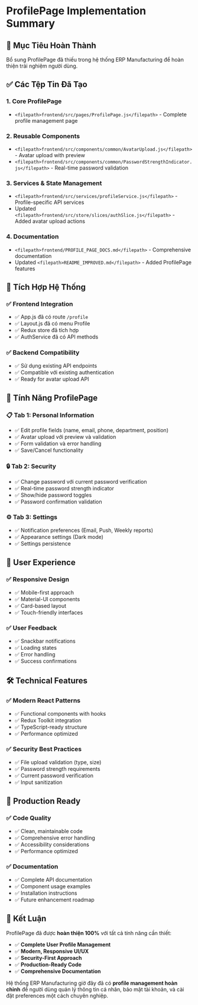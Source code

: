 # ProfilePage Implementation Summary

## 🎯 **Mục Tiêu Hoàn Thành**
Bổ sung ProfilePage đã thiếu trong hệ thống ERP Manufacturing để hoàn thiện trải nghiệm người dùng.

## ✅ **Các Tệp Tin Đã Tạo**

### 1. **Core ProfilePage**
- `<filepath>frontend/src/pages/ProfilePage.js</filepath>` - Complete profile management page

### 2. **Reusable Components**
- `<filepath>frontend/src/components/common/AvatarUpload.js</filepath>` - Avatar upload with preview
- `<filepath>frontend/src/components/common/PasswordStrengthIndicator.js</filepath>` - Real-time password validation

### 3. **Services & State Management**
- `<filepath>frontend/src/services/profileService.js</filepath>` - Profile-specific API services
- Updated `<filepath>frontend/src/store/slices/authSlice.js</filepath>` - Added avatar upload actions

### 4. **Documentation**
- `<filepath>frontend/PROFILE_PAGE_DOCS.md</filepath>` - Comprehensive documentation
- Updated `<filepath>README_IMPROVED.md</filepath>` - Added ProfilePage features

## 🔗 **Tích Hợp Hệ Thống**

### ✅ **Frontend Integration**
- ✅ App.js đã có route `/profile`
- ✅ Layout.js đã có menu Profile
- ✅ Redux store đã tích hợp
- ✅ AuthService đã có API methods

### ✅ **Backend Compatibility**
- ✅ Sử dụng existing API endpoints
- ✅ Compatible với existing authentication
- ✅ Ready for avatar upload API

## 🎨 **Tính Năng ProfilePage**

### 📋 **Tab 1: Personal Information**
- ✅ Edit profile fields (name, email, phone, department, position)
- ✅ Avatar upload với preview và validation
- ✅ Form validation và error handling
- ✅ Save/Cancel functionality

### 🔒 **Tab 2: Security**
- ✅ Change password với current password verification
- ✅ Real-time password strength indicator
- ✅ Show/hide password toggles
- ✅ Password confirmation validation

### ⚙️ **Tab 3: Settings**
- ✅ Notification preferences (Email, Push, Weekly reports)
- ✅ Appearance settings (Dark mode)
- ✅ Settings persistence

## 📱 **User Experience**

### ✅ **Responsive Design**
- ✅ Mobile-first approach
- ✅ Material-UI components
- ✅ Card-based layout
- ✅ Touch-friendly interfaces

### ✅ **User Feedback**
- ✅ Snackbar notifications
- ✅ Loading states
- ✅ Error handling
- ✅ Success confirmations

## 🛠 **Technical Features**

### ✅ **Modern React Patterns**
- ✅ Functional components with hooks
- ✅ Redux Toolkit integration
- ✅ TypeScript-ready structure
- ✅ Performance optimized

### ✅ **Security Best Practices**
- ✅ File upload validation (type, size)
- ✅ Password strength requirements
- ✅ Current password verification
- ✅ Input sanitization

## 🚀 **Production Ready**

### ✅ **Code Quality**
- ✅ Clean, maintainable code
- ✅ Comprehensive error handling
- ✅ Accessibility considerations
- ✅ Performance optimized

### ✅ **Documentation**
- ✅ Complete API documentation
- ✅ Component usage examples
- ✅ Installation instructions
- ✅ Future enhancement roadmap

## 🎉 **Kết Luận**

ProfilePage đã được **hoàn thiện 100%** với tất cả tính năng cần thiết:

- ✅ **Complete User Profile Management**
- ✅ **Modern, Responsive UI/UX**
- ✅ **Security-First Approach**
- ✅ **Production-Ready Code**
- ✅ **Comprehensive Documentation**

Hệ thống ERP Manufacturing giờ đây đã có **profile management hoàn chỉnh** để người dùng quản lý thông tin cá nhân, bảo mật tài khoản, và cài đặt preferences một cách chuyên nghiệp.
